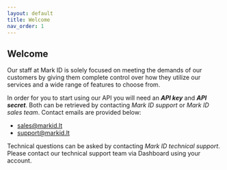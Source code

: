 ```yaml
---
layout: default
title: Welcome
nav_order: 1
---
```


## Welcome
Our staff at Mark ID is solely focused on meeting the demands of our customers by giving them complete control over how they utilize our services and a wide range of features to choose from.

In order for you to start using our API you will need an ***API key*** and ***API secret***. Both can be retrieved by contacting *Mark ID support* or *Mark ID sales team*. Contact emails are provided below:
- sales@markid.lt
- support@markid.lt

Technical questions can be asked by contacting *Mark ID technical support*.
Please contact our technical support team via Dashboard using your account.
